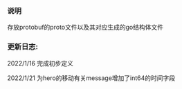 ### 说明
存放protobuf的proto文件以及其对应生成的go结构体文件

### 更新日志:
2022/1/16
完成初步定义

2022/1/21
为hero的移动有关message增加了int64的时间字段